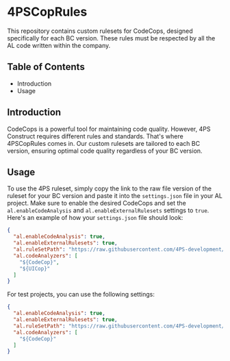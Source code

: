 # 4PSCopRules

This repository contains custom rulesets for CodeCops, designed specifically for each BC version. These rules must be respected by all the AL code written within the company.

## Table of Contents

- Introduction
- Usage

## Introduction

CodeCops is a powerful tool for maintaining code quality. However, 4PS Construct requires different rules and standards. That's where 4PSCopRules comes in. Our custom rulesets are tailored to each BC version, ensuring optimal code quality regardless of your BC version.

## Usage

To use the 4PS ruleset, simply copy the link to the raw file version of the ruleset for your BC version and paste it into the ```settings.json``` file in your AL project. Make sure to enable the desired CodeCops and set the ```al.enableCodeAnalysis``` and ```al.enableExternalRulesets``` settings to ```true```. Here's an example of how your ```settings.json``` file should look:
    
```json
{
  "al.enableCodeAnalysis": true,
  "al.enableExternalRulesets": true,
  "al.ruleSetPath": "https://raw.githubusercontent.com/4PS-development/4PSCopRules/main/bc233/4ps_general_app_bc233.ruleset.json",
  "al.codeAnalyzers": [
    "${CodeCop}",
    "${UICop}"
  ]
}
```
For test projects, you can use the following settings:

```json
{
  "al.enableCodeAnalysis": true,
  "al.enableExternalRulesets": true,
  "al.ruleSetPath": "https://raw.githubusercontent.com/4PS-development/4PSCopRules/main/bc233/4ps_general_test_bc233.ruleset.json",
  "al.codeAnalyzers": [
    "${CodeCop}"
  ]
}
```
